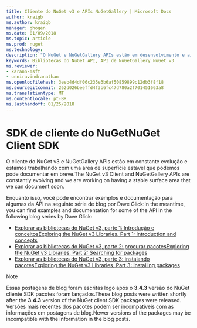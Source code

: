 ```yaml
---
title: Cliente do NuGet v3 e APIs NuGetGallery | Microsoft Docs
author: kraigb
ms.author: kraigb
manager: ghogen
ms.date: 01/09/2018
ms.topic: article
ms.prod: nuget
ms.technology: 
description: "O NuGet e NuGetGallery APIs estão em desenvolvimento e ainda não está documentado, mas os exemplos estão disponíveis no blog de Dave Glick."
keywords: Bibliotecas do NuGet API, API de NuGetGallery NuGet v3
ms.reviewer:
- karann-msft
- unniravindranathan
ms.openlocfilehash: 3eeb4d4df06c235e3b6af50859899c12db3f8f18
ms.sourcegitcommit: 262d026beeffd4f3b6fc47d780a2f701451663a8
ms.translationtype: MT
ms.contentlocale: pt-BR
ms.lasthandoff: 01/25/2018
---
```

# <a name="nuget-client-sdk"></a><span data-ttu-id="67f30-104">SDK de cliente do NuGet</span><span class="sxs-lookup"><span data-stu-id="67f30-104">NuGet Client SDK</span></span>

<span data-ttu-id="67f30-105">O cliente do NuGet v3 e NuGetGallery APIs estão em constante evolução e estamos trabalhando com uma área de superfície estável que podemos pode documentar em breve.</span><span class="sxs-lookup"><span data-stu-id="67f30-105">The NuGet v3 Client and NuGetGallery APIs are constantly evolving and we are working on having a stable surface area that we can document soon.</span></span>

<span data-ttu-id="67f30-106">Enquanto isso, você pode encontrar exemplos e documentação para algumas da API na seguinte série de blog por Dave Glick:</span><span class="sxs-lookup"><span data-stu-id="67f30-106">In the meantime, you can find examples and documentation for some of the API in the following blog series by Dave Glick:</span></span>

- [<span data-ttu-id="67f30-107">Explorar as bibliotecas do NuGet v3, parte 1: Introdução e conceitos</span><span class="sxs-lookup"><span data-stu-id="67f30-107">Exploring the NuGet v3 Libraries, Part 1: Introduction and concepts</span></span>](http://daveaglick.com/posts/exploring-the-nuget-v3-libraries-part-1)
- [<span data-ttu-id="67f30-108">Explorar as bibliotecas do NuGet v3, parte 2: procurar pacotes</span><span class="sxs-lookup"><span data-stu-id="67f30-108">Exploring the NuGet v3 Libraries, Part 2: Searching for packages</span></span>](http://daveaglick.com/posts/exploring-the-nuget-v3-libraries-part-2)
- [<span data-ttu-id="67f30-109">Explorar as bibliotecas do NuGet v3, parte 3: instalando pacotes</span><span class="sxs-lookup"><span data-stu-id="67f30-109">Exploring the NuGet v3 Libraries, Part 3: Installing packages</span></span>](http://daveaglick.com/posts/exploring-the-nuget-v3-libraries-part-3)

> [!Note]
> <span data-ttu-id="67f30-110">Essas postagens de blog foram escritas logo após o **3.4.3** versão do NuGet cliente SDK pacotes foram lançados.</span><span class="sxs-lookup"><span data-stu-id="67f30-110">These blog posts were written shortly after the **3.4.3** version of the NuGet client SDK packages were released.</span></span>
> <span data-ttu-id="67f30-111">Versões mais recentes dos pacotes podem ser incompatíveis com as informações em postagens de blog.</span><span class="sxs-lookup"><span data-stu-id="67f30-111">Newer versions of the packages may be incompatible with the information in the blog posts.</span></span>
